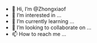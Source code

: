 - 👋 Hi, I’m @Zhongxiaof
- 👀 I’m interested in ...
- 🌱 I’m currently learning ...
- 💞️ I’m looking to collaborate on ...
- 📫 How to reach me ...

<!---
Zhongxiaof/Zhongxiaof is a ✨ special ✨ repository because its `README.md` (this file) appears on your GitHub profile.
You can click the Preview link to take a look at your changes.
--->

